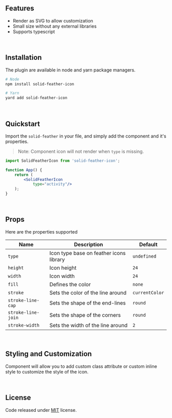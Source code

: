 ## Features
- Render as SVG to allow customization
- Small size without any external libraries
- Supports typescript

<br />

## Installation
The plugin are available in node and yarn package managers.

```bash
# Node
npm install solid-feather-icon

# Yarn
yard add solid-feather-icon
```

<br />

## Quickstart
Import the `solid-feather` in your file, and simply add the component and it's properties.

> Note: Component icon will not render when `type` is missing.

```jsx
import SolidFeatherIcon from 'solid-feather-icon';

function App() {
    return (
        <SolidFeatherIcon
            type="activity"/>
    );
}
```

<br />

## Props
Here are the properties supported

| Name               | Description                             | Default        |
|--------------------|-----------------------------------------|----------------|
| `type`             | Icon type base on feather icons library | `undefined`    | 
| `height`           | Icon height                             | `24`           |
| `width`            | Icon width                              | `24`           |
| `fill`             | Defines the color                       | `none`         |
| `stroke`           | Sets the color of the line around       | `currentColor` |
| `stroke-line-cap`  | Sets the shape of the end-lines         | `round`        |
| `stroke-line-join` | Sets the shape of the corners           | `round`        |
| `stroke-width`     | Sets the width of the line around       | `2`            |

<br />

## Styling and Customization
Component will allow you to add custom class attribute or custom inline style to customize
the style of the icon.

<br />

## License
Code released under [MIT](https://github.com/jaoaustero/solid-feather-icon/blob/main/LICENSE) license.